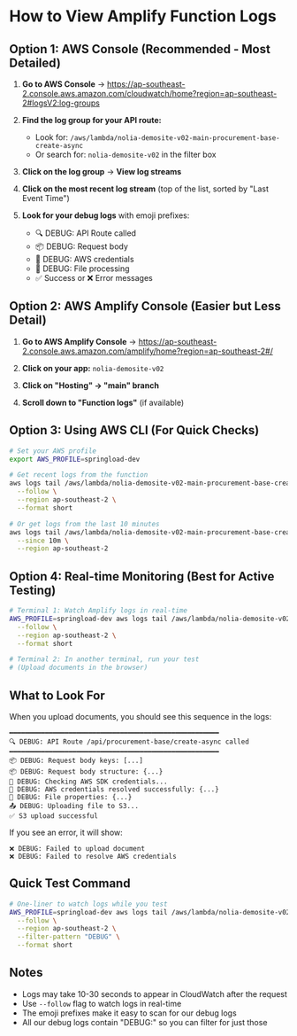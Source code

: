 # How to View Amplify Function Logs

## Option 1: AWS Console (Recommended - Most Detailed)

1. **Go to AWS Console** → https://ap-southeast-2.console.aws.amazon.com/cloudwatch/home?region=ap-southeast-2#logsV2:log-groups

2. **Find the log group for your API route:**
   - Look for: `/aws/lambda/nolia-demosite-v02-main-procurement-base-create-async`
   - Or search for: `nolia-demosite-v02` in the filter box

3. **Click on the log group** → **View log streams**

4. **Click on the most recent log stream** (top of the list, sorted by "Last Event Time")

5. **Look for your debug logs** with emoji prefixes:
   - 🔍 DEBUG: API Route called
   - 📦 DEBUG: Request body
   - 🔐 DEBUG: AWS credentials
   - 📄 DEBUG: File processing
   - ✅ Success or ❌ Error messages

## Option 2: AWS Amplify Console (Easier but Less Detail)

1. **Go to AWS Amplify Console** → https://ap-southeast-2.console.aws.amazon.com/amplify/home?region=ap-southeast-2#/

2. **Click on your app:** `nolia-demosite-v02`

3. **Click on "Hosting" → "main" branch**

4. **Scroll down to "Function logs"** (if available)

## Option 3: Using AWS CLI (For Quick Checks)

```bash
# Set your AWS profile
export AWS_PROFILE=springload-dev

# Get recent logs from the function
aws logs tail /aws/lambda/nolia-demosite-v02-main-procurement-base-create-async \
  --follow \
  --region ap-southeast-2 \
  --format short

# Or get logs from the last 10 minutes
aws logs tail /aws/lambda/nolia-demosite-v02-main-procurement-base-create-async \
  --since 10m \
  --region ap-southeast-2
```

## Option 4: Real-time Monitoring (Best for Active Testing)

```bash
# Terminal 1: Watch Amplify logs in real-time
AWS_PROFILE=springload-dev aws logs tail /aws/lambda/nolia-demosite-v02 \
  --follow \
  --region ap-southeast-2 \
  --format short

# Terminal 2: In another terminal, run your test
# (Upload documents in the browser)
```

## What to Look For

When you upload documents, you should see this sequence in the logs:

```
━━━━━━━━━━━━━━━━━━━━━━━━━━━━━━━━━━━━━━━━━━━━━━━━━━━━━
🔍 DEBUG: API Route /api/procurement-base/create-async called
━━━━━━━━━━━━━━━━━━━━━━━━━━━━━━━━━━━━━━━━━━━━━━━━━━━━━
📦 DEBUG: Request body keys: [...]
📦 DEBUG: Request body structure: {...}
🔐 DEBUG: Checking AWS SDK credentials...
🔐 DEBUG: AWS credentials resolved successfully: {...}
📄 DEBUG: File properties: {...}
📤 DEBUG: Uploading file to S3...
✅ S3 upload successful
```

If you see an error, it will show:
```
❌ DEBUG: Failed to upload document
❌ DEBUG: Failed to resolve AWS credentials
```

## Quick Test Command

```bash
# One-liner to watch logs while you test
AWS_PROFILE=springload-dev aws logs tail /aws/lambda/nolia-demosite-v02-main \
  --follow \
  --region ap-southeast-2 \
  --filter-pattern "DEBUG" \
  --format short
```

## Notes

- Logs may take 10-30 seconds to appear in CloudWatch after the request
- Use `--follow` flag to watch logs in real-time
- The emoji prefixes make it easy to scan for our debug logs
- All our debug logs contain "DEBUG:" so you can filter for just those
